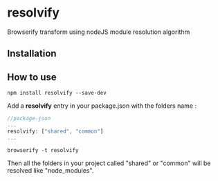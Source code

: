 # resolvify
Browserify transform using nodeJS module resolution algorithm

## Installation

## How to use
```
npm install resolvify --save-dev
```
Add a **resolvify** entry in your package.json with the folders name :
```javascript
//package.json
...
resolvify: ["shared", "common"]
...
```
```
browserify -t resolvify
```

Then all the folders in your project called "shared" or "common" will be resolved like "node_modules".